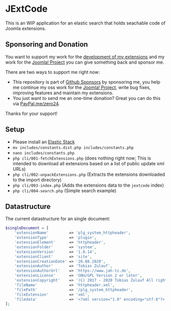 # JExtCode

This is an WIP application for an elastic search that holds seachable code of Joomla extensions.

## Sponsoring and Donation

You want to support my work for the [development of my extensions](https://extensions.joomla.org/profile/profile/details/200189/) and my work for the [Joomla! Project](https://volunteers.joomla.org/joomlers/248-tobias-zulauf) you can give something back and sponsor me.

There are two ways to support me right now:
- This repository is part of [Github Sponsors](https://github.com/sponsors/zero-24/) by sponsoring me, you help me continue my oss work for the [Joomla! Project](https://volunteers.joomla.org/joomlers/248-tobias-zulauf), write bug fixes, improving features and maintain my extensions.
- You just want to send me an one-time donation? Great you can do this via [PayPal.me/zero24](https://www.paypal.me/zero24).

Thanks for your support!

## Setup

- Please install an [Elastic Stack](https://www.elastic.co/guide/en/elastic-stack-get-started/current/get-started-docker.html)
- `mv includes/constants.dist.php includes/constants.php`
- `nano includes/constants.php`
- `php cli/001-fetchExtensions.php` (does nothing right now; This is intended to download all extensions based on a list of public update xml URLs)
- `php cli/002-unpackExtensions.php` (Extracts the extensions downloaded to the import directory)
- `php cli/003-index.php` (Adds the extensions data to the `jextcode` index)
- `php cli/004-search.php` (Simple search example)

## Datastructure

The current datastructure for an single document:

```php
$singleDocument = [
	'extensionName'         => 'plg_system_httpheader',
	'extensionType'         => 'plugin',
	'extensionElement'      => 'httpheader',
	'extensionFolder'       => 'system',
	'extensionVersion'      => '1.0.14',
	'extensionClient'       => 'site',
	'extensionCreationDate' => '26.08.2020',
	'extensionAuthor'       => 'Tobias Zulauf',
	'extensionAuthorUrl'    => 'https://www.jah-tz.de',
	'extensionLicense'      => 'GNU/GPL Version 2 or later',
	'extensionCopyright'    => '(C) 2017 - 2020 Tobias Zulauf All rights reserved.',
	'fileName'              => 'httpheader.xml',
	'filePath'              => '/plg_system_httpheader',
	'fileExtension'         => 'xml',
	'filedata'              => '<?xml version="1.0" encoding="utf-8"?>.....',
];
```

